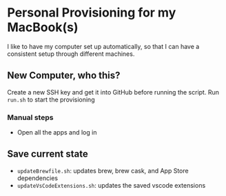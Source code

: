 # Personal Provisioning for my MacBook(s)

I like to have my computer set up automatically, so that I can have a consistent setup through different machines.

## New Computer, who this?

Create a new SSH key and get it into GitHub before running the script.
Run `run.sh` to start the provisioning

### Manual steps

- Open all the apps and log in

## Save current state

- `updateBrewfile.sh`: updates brew, brew cask, and App Store dependencies
- `updateVsCodeExtensions.sh`: updates the saved vscode extensions

